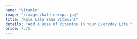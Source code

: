 ```yaml
---
name: "Vitamin"
image: "/images/kale-crisps.jpg"
title: "Kale Lalu Yaha Vitamins"
details: "Add A Dose Of Vitamins In Your Everyday Life."
price: 7.75
---
```

